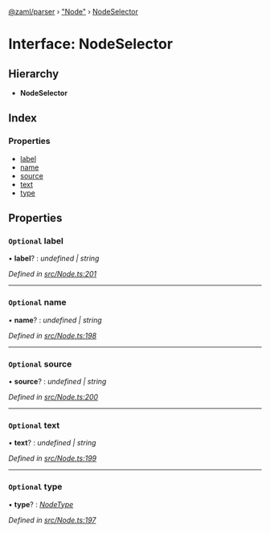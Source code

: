 [@zaml/parser](../README.md) › ["Node"](../modules/_node_.md) › [NodeSelector](_node_.nodeselector.md)

# Interface: NodeSelector

## Hierarchy

* **NodeSelector**

## Index

### Properties

* [label](_node_.nodeselector.md#optional-label)
* [name](_node_.nodeselector.md#optional-name)
* [source](_node_.nodeselector.md#optional-source)
* [text](_node_.nodeselector.md#optional-text)
* [type](_node_.nodeselector.md#optional-type)

## Properties

### `Optional` label

• **label**? : *undefined | string*

*Defined in [src/Node.ts:201](https://github.com/nexushubs/zaml-lang/blob/226a4c7/packages/zaml-parser/src/Node.ts#L201)*

___

### `Optional` name

• **name**? : *undefined | string*

*Defined in [src/Node.ts:198](https://github.com/nexushubs/zaml-lang/blob/226a4c7/packages/zaml-parser/src/Node.ts#L198)*

___

### `Optional` source

• **source**? : *undefined | string*

*Defined in [src/Node.ts:200](https://github.com/nexushubs/zaml-lang/blob/226a4c7/packages/zaml-parser/src/Node.ts#L200)*

___

### `Optional` text

• **text**? : *undefined | string*

*Defined in [src/Node.ts:199](https://github.com/nexushubs/zaml-lang/blob/226a4c7/packages/zaml-parser/src/Node.ts#L199)*

___

### `Optional` type

• **type**? : *[NodeType](../enums/_node_.nodetype.md)*

*Defined in [src/Node.ts:197](https://github.com/nexushubs/zaml-lang/blob/226a4c7/packages/zaml-parser/src/Node.ts#L197)*
